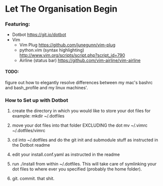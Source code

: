 # Let The Organisation Begin

### Featuring:
- Dotbot https://git.io/dotbot
- Vim
    - Vim Plug https://github.com/junegunn/vim-plug
    - python.vim (syntax highlighting) http://www.vim.org/scripts/script.php?script_id=790
    - Airline (status bar) https://github.com/vim-airline/vim-airline


#### TODO:
figure out how to elegantly resolve differences between my mac's bashrc and
bash_profile and my linux machines'. 


### How to Set up with Dotbot

1) create the directory in which you would like to store your dot files
for example: mkdir ~/.dotfiles

2) move your dot files into that folder EXCLUDING the dot
mv ~/.vimrc ~/.dotfiles/vimrc

3) cd into ~/.dotfiles and do the git init and submodule stuff as instructed in
the Dotbot readme

4) edit your install.conf.yaml as instructed in the readme

5) run ./install from within ~/.dotfiles. This will take care of symlinking your
dot files to where ever you specified (probably the home folder).

6) git. commit. that shit.

